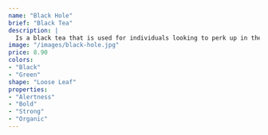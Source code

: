 ```yaml
---
name: "Black Hole"
brief: "Black Tea"
description: |
  Is a black tea that is used for individuals looking to perk up in the morning. It’s the kind of tea that puts you in high alert, it makes you productive throughout your morning.
image: "/images/black-hole.jpg"
price: 8.90
colors:
- "Black"
- "Green"
shape: "Loose Leaf"
properties:
- "Alertness"
- "Bold"
- "Strong"
- "Organic"
---
```

